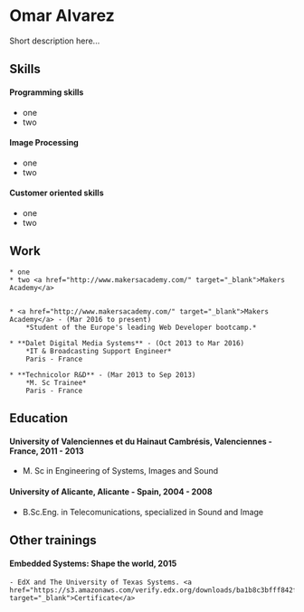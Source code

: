 # Omar Alvarez

Short description here...

## Skills

#### Programming skills

- one
- two

#### Image Processing

- one
- two

#### Customer oriented skills

- one
- two

## Work

	* one
	* two <a href="http://www.makersacademy.com/" target="_blank">Makers Academy</a>


	* <a href="http://www.makersacademy.com/" target="_blank">Makers Academy</a> - (Mar 2016 to present)
		*Student of the Europe's leading Web Developer bootcamp.*

	* **Dalet Digital Media Systems** - (Oct 2013 to Mar 2016)
		*IT & Broadcasting Support Engineer*
		Paris - France

	* **Technicolor R&D** - (Mar 2013 to Sep 2013)
		*M. Sc Trainee*
		Paris - France


## Education

#### University of Valenciennes et du Hainaut­ Cambrésis, Valenciennes - France, 2011 - 2013
- M. Sc in Engineering of Systems, Images and Sound

#### University of Alicante, Alicante - Spain, 2004 - 2008
- B.Sc.Eng. in Telecomunications, specialized in Sound and Image

## Other trainings

#### Embedded Systems: Shape the world, 2015
	- EdX and The University of Texas Systems. <a href="https://s3.amazonaws.com/verify.edx.org/downloads/ba1b8c3bfff842f99739f71a5b441b6c/Certificate.pdf" target="_blank">Certificate</a>
